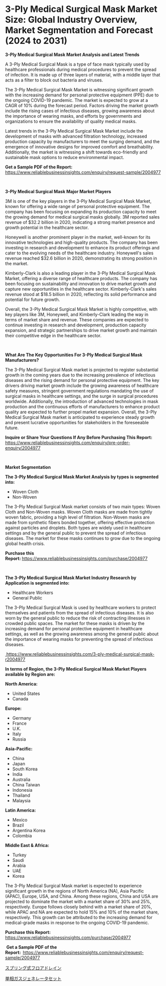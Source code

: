 <p><h1>3-Ply Medical Surgical Mask Market Size: Global Industry Overview, Market Segmentation and Forecast (2024 to 2031)</h1></p><p><strong>3-Ply Medical Surgical Mask Market Analysis and Latest Trends</strong></p>
<p><p>A 3-Ply Medical Surgical Mask is a type of face mask typically used by healthcare professionals during medical procedures to prevent the spread of infection. It is made up of three layers of material, with a middle layer that acts as a filter to block out bacteria and viruses.</p><p>The 3-Ply Medical Surgical Mask Market is witnessing significant growth with the increasing demand for personal protective equipment (PPE) due to the ongoing COVID-19 pandemic. The market is expected to grow at a CAGR of 10% during the forecast period. Factors driving the market growth include the rising cases of infectious diseases, growing awareness about the importance of wearing masks, and efforts by governments and organizations to ensure the availability of quality medical masks.</p><p>Latest trends in the 3-Ply Medical Surgical Mask Market include the development of masks with advanced filtration technology, increased production capacity by manufacturers to meet the surging demand, and the emergence of innovative designs for improved comfort and breathability. Additionally, the market is witnessing a shift towards eco-friendly and sustainable mask options to reduce environmental impact.</p></p>
<p><strong>Get a Sample PDF of the Report:&nbsp;</strong> <a href="https://www.reliablebusinessinsights.com/enquiry/request-sample/2004977">https://www.reliablebusinessinsights.com/enquiry/request-sample/2004977</a></p>
<p>&nbsp;</p>
<p><strong>3-Ply Medical Surgical Mask Major Market Players</strong></p>
<p><p>3M is one of the key players in the 3-Ply Medical Surgical Mask Market, known for offering a wide range of personal protective equipment. The company has been focusing on expanding its production capacity to meet the growing demand for medical surgical masks globally. 3M reported sales revenue of $32.2 billion in 2020, indicating a strong market presence and growth potential in the healthcare sector.</p><p>Honeywell is another prominent player in the market, well-known for its innovative technologies and high-quality products. The company has been investing in research and development to enhance its product offerings and cater to the evolving needs of the healthcare industry. Honeywell's sales revenue reached $32.6 billion in 2020, demonstrating its strong position in the market.</p><p>Kimberly-Clark is also a leading player in the 3-Ply Medical Surgical Mask Market, offering a diverse range of healthcare products. The company has been focusing on sustainability and innovation to drive market growth and capture new opportunities in the healthcare sector. Kimberly-Clark's sales revenue stood at $18.5 billion in 2020, reflecting its solid performance and potential for future growth.</p><p>Overall, the 3-Ply Medical Surgical Mask Market is highly competitive, with key players like 3M, Honeywell, and Kimberly-Clark leading the way in terms of market share and revenue. These companies are expected to continue investing in research and development, production capacity expansion, and strategic partnerships to drive market growth and maintain their competitive edge in the healthcare sector.</p></p>
<p>&nbsp;</p>
<p><strong>What Are The Key Opportunities For 3-Ply Medical Surgical Mask Manufacturers?</strong></p>
<p><p>The 3-Ply Medical Surgical Mask market is projected to register substantial growth in the coming years due to the increasing prevalence of infectious diseases and the rising demand for personal protective equipment. The key drivers driving market growth include the growing awareness of healthcare safety measures, stringent government regulations mandating the use of surgical masks in healthcare settings, and the surge in surgical procedures worldwide. Additionally, the introduction of advanced technologies in mask production and the continuous efforts of manufacturers to enhance product quality are expected to further propel market expansion. Overall, the 3-Ply Medical Surgical Mask market is anticipated to experience steady growth and present lucrative opportunities for stakeholders in the foreseeable future.</p></p>
<p><strong>Inquire or Share Your Questions If Any Before Purchasing This Report:</strong> <a href="https://www.reliablebusinessinsights.com/enquiry/pre-order-enquiry/2004977">https://www.reliablebusinessinsights.com/enquiry/pre-order-enquiry/2004977</a></p>
<p>&nbsp;</p>
<p><strong>Market Segmentation</strong></p>
<p><strong>The 3-Ply Medical Surgical Mask Market Analysis by types is segmented into:</strong></p>
<p><ul><li>Woven Cloth</li><li>Non-Woven</li></ul></p>
<p><p>The 3-Ply Medical Surgical Mask market consists of two main types: Woven Cloth and Non-Woven masks. Woven Cloth masks are made from tightly woven fabric, providing a high level of filtration. Non-Woven masks are made from synthetic fibers bonded together, offering effective protection against particles and droplets. Both types are widely used in healthcare settings and by the general public to prevent the spread of infectious diseases. The market for these masks continues to grow due to the ongoing global health crisis.</p></p>
<p><strong>Purchase this Report:&nbsp;</strong><a href="https://www.reliablebusinessinsights.com/purchase/2004977">https://www.reliablebusinessinsights.com/purchase/2004977</a></p>
<p>&nbsp;</p>
<p><strong>The 3-Ply Medical Surgical Mask Market Industry Research by Application is segmented into:</strong></p>
<p><ul><li>Healthcare Workers</li><li>General Public</li></ul></p>
<p><p>The 3-Ply Medical Surgical Mask is used by healthcare workers to protect themselves and patients from the spread of infectious diseases. It is also worn by the general public to reduce the risk of contracting illnesses in crowded public spaces. The market for these masks is driven by the increasing demand for personal protective equipment in healthcare settings, as well as the growing awareness among the general public about the importance of wearing masks for preventing the spread of infectious diseases.</p></p>
<p><a href="https://www.reliablebusinessinsights.com/3-ply-medical-surgical-mask-r2004977">&nbsp;https://www.reliablebusinessinsights.com/3-ply-medical-surgical-mask-r2004977</a></p>
<p><strong>In terms of Region, the 3-Ply Medical Surgical Mask Market Players available by Region are:</strong></p>
<p>
    <p> <strong> North America: </strong>
        <ul>
            <li>United States</li>
            <li>Canada</li>
        </ul>
        </p> 
    <p> <strong> Europe: </strong>
        <ul>
            <li>Germany</li>
            <li>France</li>
            <li>U.K.</li>
            <li>Italy</li>
            <li>Russia</li>
        </ul>
        </p> 
    <p> <strong> Asia-Pacific: </strong>
        <ul>
            <li>China</li>
            <li>Japan</li>
            <li>South Korea</li>
            <li>India</li>
            <li>Australia</li>
            <li>China Taiwan</li>
            <li>Indonesia</li>
            <li>Thailand</li>
            <li>Malaysia</li>
        </ul>
        </p> 
    <p> <strong> Latin America: </strong>
        <ul>
            <li>Mexico</li>
            <li>Brazil</li>
            <li>Argentina Korea</li>
            <li>Colombia</li>
        </ul>
        </p> 
    <p> <strong> Middle East & Africa: </strong>
        <ul>
            <li>Turkey</li>
            <li>Saudi</li>
            <li>Arabia</li>
            <li>UAE</li>
            <li>Korea</li>
        </ul>
    </p>
    </p>
<p><p>The 3-Ply Medical Surgical Mask market is expected to experience significant growth in the regions of North America (NA), Asia Pacific (APAC), Europe, USA, and China. Among these regions, China and USA are projected to dominate the market with a market share of 30% and 25%, respectively. Europe follows closely behind with a market share of 20%, while APAC and NA are expected to hold 15% and 10% of the market share, respectively. This growth can be attributed to the increasing demand for medical-grade masks in response to the ongoing COVID-19 pandemic.</p></p>
<p><strong>Purchase this Report: </strong><a href="https://www.reliablebusinessinsights.com/purchase/2004977">https://www.reliablebusinessinsights.com/purchase/2004977</a></p>
<p>&nbsp;<strong>Get a Sample PDF of the Report:&nbsp;&nbsp;</strong><a href="https://www.reliablebusinessinsights.com/enquiry/request-sample/2004977">https://www.reliablebusinessinsights.com/enquiry/request-sample/2004977</a></p>
<p><strong></strong></p>
<p><p><a href="https://github.com/Sophiaard2003/Market-Research-Report-List-2/blob/main/7659395116884.md">スプリング式フロアドレイン</a></p><p><a href="https://github.com/deonnorth8/Market-Research-Report-List-1/blob/main/9665967116885.md">単相ガスジェネレータセット</a></p></p>